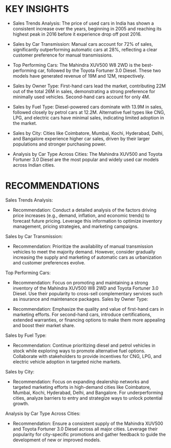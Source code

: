 # KEY INSIGHTS

- Sales Trends Analysis:
The price of used cars in India has shown a consistent increase over the years, beginning in 2005 and reaching its highest peak in 2016 before it experience drop off post 2016.

- Sales by Car Transmission:
Manual cars account for 72% of sales, significantly outperforming automatic cars at 28%, reflecting a clear customer preference for manual transmissions.

- Top Performing Cars:
The Mahindra XUV500 W8 2WD is the best-performing car, followed by the Toyota Fortuner 3.0 Diesel. These two models have generated revenue of 19M and 12M, respectively.

- Sales by Owner Type:
First-hand cars lead the market, contributing 22M out of the total 26M in sales, demonstrating a strong preference for minimally used vehicles. Second-hand cars account for only 4M.

- Sales by Fuel Type:
Diesel-powered cars dominate with 13.9M in sales, followed closely by petrol cars at 12.2M. Alternative fuel types like CNG, LPG, and electric cars have minimal sales, indicating limited adoption in the market.

- Sales by City:
Cities like Coimbatore, Mumbai, Kochi, Hyderabad, Delhi, and Bangalore experience higher car sales, driven by their larger populations and stronger purchasing power.

- Analysis by Car Type Across Cities:
The Mahindra XUV500 and Toyota Fortuner 3.0 Diesel are the most popular and widely used car models across Indian cities.

 

# RECOMMENDATIONS

Sales Trends Analysis:

- Recommendation: Conduct a detailed analysis of the factors driving price increases (e.g., demand, inflation, and economic trends) to forecast future pricing. Leverage this information to optimize inventory management, pricing strategies, and marketing campaigns.

Sales by Car Transmission:

- Recommendation: Prioritize the availability of manual transmission vehicles to meet the majority demand. However, consider gradually increasing the supply and marketing of automatic cars as urbanization and customer preferences evolve.

Top Performing Cars:

- Recommendation: Focus on promoting and maintaining a strong inventory of the Mahindra XUV500 W8 2WD and Toyota Fortuner 3.0 Diesel. Use their popularity to cross-sell complementary services such as insurance and maintenance packages.
Sales by Owner Type:

- Recommendation: Emphasize the quality and value of first-hand cars in marketing efforts. For second-hand cars, introduce certifications, extended warranties, or financing options to make them more appealing and boost their market share.

Sales by Fuel Type:

- Recommendation: Continue prioritizing diesel and petrol vehicles in stock while exploring ways to promote alternative fuel options. Collaborate with stakeholders to provide incentives for CNG, LPG, and electric vehicle adoption in targeted niche markets.

Sales by City:

- Recommendation: Focus on expanding dealership networks and targeted marketing efforts in high-demand cities like Coimbatore, Mumbai, Kochi, Hyderabad, Delhi, and Bangalore. For underperforming cities, analyze barriers to entry and strategize ways to unlock potential growth.

Analysis by Car Type Across Cities:

- Recommendation: Ensure a consistent supply of the Mahindra XUV500 and Toyota Fortuner 3.0 Diesel across all major cities. Leverage their popularity for city-specific promotions and gather feedback to guide the development of new or improved models.

